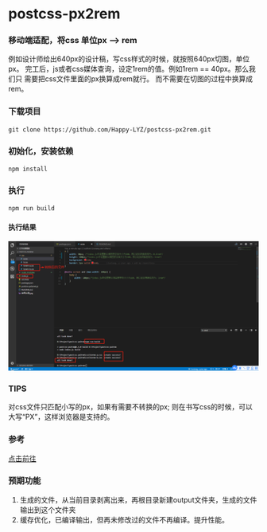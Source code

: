 # postcss-px2rem


### 移动端适配，将css 单位px --> rem

例如设计师给出640px的设计稿，写css样式的时候，就按照640px切图，单位px。
完工后，js或者css媒体查询，设定1rem的值。例如1rem == 40px。那么我们只
需要把css文件里面的px换算成rem就行。 而不需要在切图的过程中换算成rem。

### 下载项目

    git clone https://github.com/Happy-LYZ/postcss-px2rem.git

### 初始化，安装依赖

    npm install

### 执行

    npm run build 
  
#### 执行结果
![image](https://github.com/Happy-LYZ/postcss-px2rem/blob/master/img/01.png)

### TIPS

对css文件只匹配小写的px，如果有需要不转换的px; 则在书写css的时候，可以大写“PX”，这样浏览器是支持的。

### 参考
[点击前往](https://github.com/Aralic/postcss-pxtorem)

   
### 预期功能

1. 生成的文件，从当前目录剥离出来，再根目录新建output文件夹，生成的文件输出到这个文件夹
2. 缓存优化，已编译输出，但再未修改过的文件不再编译。提升性能。
